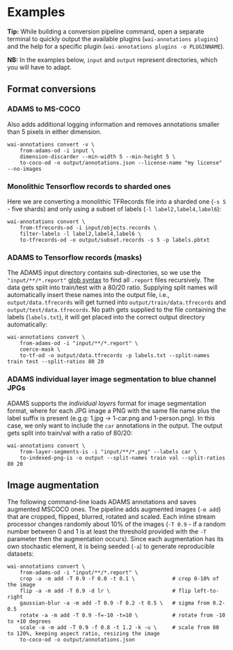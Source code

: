 # Examples

**Tip:** While building a conversion pipeline command, open a separate terminal to quickly output the available plugins (`wai-annotations plugins`) and the help for a specific plugin (`wai-annotations plugins -o PLUGINNAME`).

**NB:** In the examples below, `input` and `output` represent directories, which you will have to adapt.

## Format conversions

### ADAMS to MS-COCO

Also adds additional logging information and removes annotations smaller than 5 pixels in either dimension.

```
wai-annotations convert -v \
    from-adams-od -i input \
    dimension-discarder --min-width 5 --min-height 5 \
    to-coco-od -o output/annotations.json --license-name "my license" --no-images
```

### Monolithic Tensorflow records to sharded ones

Here we are converting a monolithic TFRecords file into a sharded one (`-s 5` - five shards) and only using a subset of labels (`-l label2,label4,label6`):

```
wai-annotations convert \
    from-tfrecords-od -i input/objects.records \
    filter-labels -l label2,label4,label6 \
    to-tfrecords-od -o output/subset.records -s 5 -p labels.pbtxt
```

### ADAMS to Tensorflow records (masks)

The ADAMS input directory contains sub-directories, so we use the `"input/**/*.report"` [glob syntax](https://docs.python.org/3/library/glob.html) to find all `.report` files recursively. The data gets split into train/test with a 80/20 ratio. Supplying split names will automatically insert these names into the output file, i.e., `output/data.tfrecords` will get turned into `output/train/data.tfrecords` and `output/test/data.tfrecords`. No path gets supplied to the file containing the labels (`labels.txt`), it will get placed into the correct output directory automatically:

```
wai-annotations convert \
    from-adams-od -i "input/**/*.report" \
    coerce-mask \
    to-tf-od -o output/data.tfrecords -p labels.txt --split-names train test --split-ratios 80 20
```

### ADAMS individual layer image segmentation to blue channel JPGs

ADAMS supports the *individual layers* format for image segmentation format, where for each JPG image a PNG with the same file name plus the label suffix is present (e.g.g: 1.jpg -> 1-car.png and 1-person.png). In this case, we only want to include the `car` annotations in the output. The output gets split into train/val with a ratio of 80/20:

```
wai-annotations convert \
    from-layer-segments-is -i "input/**/*.png" --labels car \
    to-indexed-png-is -o output --split-names train val --split-ratios 80 20
```

## Image augmentation

The following command-line loads ADAMS annotations and saves augmented MSCOCO ones.
The pipeline adds augmented images (`-m add`) that are cropped, flipped, blurred,
rotated and scaled. Each inline stream processor changes randomly about 10% of the
images (`-T 0.9` - if a random number between 0 and 1 is at least the threshold
provided with the `-T` parameter then the augmentation occurs). Since each 
augmentation has its own stochastic element, it is being seeded (`-a`) to generate 
reproducible datasets:

```
wai-annotations convert \
    from-adams-od -i "input/**/*.report" \
    crop -a -m add -T 0.9 -f 0.0 -t 0.1 \            # crop 0-10% of the image
    flip -a -m add -T 0.9 -d lr \                    # flip left-to-right
    gaussian-blur -a -m add -T 0.9 -f 0.2 -t 0.5 \   # sigma from 0.2-0.5
    rotate -a -m add -T 0.9 -f=-10 -t=10 \           # rotate from -10 to +10 degrees
    scale -a -m add -T 0.9 -f 0.8 -t 1.2 -k -u \     # scale from 80 to 120%, keeping aspect ratio, resizing the image
    to-coco-od -o output/annotations.json
    
```

